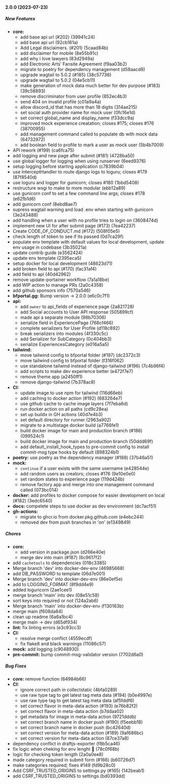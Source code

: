 #### 2.0.0 (2023-07-23)

##### New Features

* **core:**
  *  add base api url (#202) (39941c24)
  *  add base api url (92cb161a)
  *  Add Legal disclaimers.  (#201) (5caad84b)
  *  add disclaimer for mobile (8e55b91c)
  *  add why i love lawyers (83d2949a)
  *  add Electronic Arts’ Fansite Agreement (f9aa03b2)
  *  migrate to poetry for dependency management (d58aacd8)
  *  upgrade wagtail to 5.0.2 (#185) (38c57736)
  *  upgrade wagtail to 5.0.2 (04e5cb11)
  *  make generation of mock data much better for dev purpose (#183) (39c58893)
  *  remove discriminator from user profile (852ec4b3)
  *  send 404 on invalid profile (c01a9a4a)
  *  allow discord_id that has more than 18 digits (314ae215)
  *  set social auth provider name for mock user (0fc16e1d)
  *  set correct global_name and display_name (f33dcc9a)
  *  improved mock experience creatation; closes #175; closes #176 (38700955)
  *  add management command called  to populate db with mock data (64732972)
  *  add boolean field to profile to mark a user as mock user (5b4b7009)
*  API rework (#199) (ca6fca75)
*  add logging and new page after submit (#181) (4728ba50)
*  use global logger for logging when using runserver (6eed9376)
*  setup logging before starting application (c7839b04)
*  use InterceptHandler to route django logs to loguru; closes #179 (87f8540d)
*  use loguru and logger for gunicorn; closes #180 (1bbd5408)
*  restructure wsgi to make to more modular (ebb12a89)
*  use gunicorn conf to set a few command line args; closes #178 (e62fb1d6)
*  add gunicorn conf (8ebd8ae7)
*  supress wagtail warning and load .env when starting with gunicorn (3e243488)
*  add handling when a user with no profile tries to login on (3608474d)
*  implement new UI for after submit page  (#173) (7ea42237)
*  Create CODE_OF_CONDUCT.md (#172) (508f05e5)
*  check length of token to see if its passed (0d7ca29f)
*  populate env template with default values for local development, update env usage in codebase (3b35021a)
*  update contrib guide (e3562424)
*  update env template (2395eca5)
*  setup docker for local development (48623d71)
*  add broken field to api (#170) (fac31af4)
*  add field  to api (40d42962)
*  remove update-portainer workflow (7a1a18be)
*  add WIP action to manage PRs (2a0c4358)
*  add github sponsors info (7570a546)
* **bfportal.gg:**  Bump version -> 2.0.0 (e6c0c7f1)
* **api:**
  *  add `owner` to api_fields of experience page (2a821728)
  *  add Social accounts to User API response (505899cf)
  *  made api a separate module (98b70306)
  *  serialize  field in ExperiencePage (768cf466)
  *  complete serializers for User Profile (d118c892)
  *  break serializers into modules (4f330c5c)
  *  add Serializer for SubCategory (0c404bb3)
  *  serialize ExperiencesCategory (e016a5a5)
* **tailwind:**
  *  move tailwind config to bfportal folder (#197) (dc2372c3)
  *  move tailwind config to bfportal folder (f316f062)
  *  use standalone tailwind instead of django-tailwind (#196) (7c4b96f4)
  *  add scripts to make dev experience better (e472f7e7)
  *  remove theme app (a2450ff1)
  *  remove django-tailwind (7b378ac8)
* **CI:**
  *  update image to use npm for tailwind (116d66eb)
  *  add caching to docker action (#192) (683264e7)
  *  use github cache to cache image layers (7f7eba6d)
  *  run docker action on all paths (cd9c28ea)
  *  set up buildx in GH actions (40d7e4b3)
  *  set default directory for runner (2963a902)
  *  migrate to a multistage docker build (a7766fe1)
  *  build docker image for main and production branch (#186) (099524c1)
  *  build docker image for main and production branch (50ddd69f)
  *  add default_install_hook_types to pre-commit config to install commit-msg type hooks by default (898324b1)
* **poetry:**  use poetry as the dependency manager (#188) (37b46a51)
* **mock:**
  *  `continue` if a user exists with the same username (e428544e)
  *  add random users as creators; closes #176 (9e10e0e0)
  *  set random states to experience page (119d424b)
  *  remove factory app and merge into one management command called (073bc014)
* **docker:**  add profiles to docker compose for easier development on local (#182) (3edc6540)
* **docs:**  compelete steps to use docker as dev environment (dc7acf51)
* **gh-actions:**
  *  migrate to ghcr.io from docker.pkg.github.com (e4ebc244)
  *  removed dev from push branches in 'on' (e1349849)

##### Chores

* **core:**
  *  add version in package.json (d266e40e)
  *  merge dev into main (#187) (6c9617f2)
*  add `cachetools` to dependencies (018c3385)
*  Merge branch 'dev' into docker-dev-env (46985668)
*  add DB_PASSWORD to template (06d7e001)
*  Merge branch 'dev' into docker-dev-env (86e0ef5e)
*  add  to LOGGING_FORMAT (8f9dd4e9)
*  added loguricorn (2ae1cee1)
*  merge branch 'main' into dev (08e51c58)
*  sort keys into required or not (124a2ab6)
*  Merge branch 'main' into docker-dev-env (f130163b)
*  merge main (f608da84)
*  clean up readme (6a6a1bc4)
*  merge main -> dev (d65df934)
* **lint:**  fix linting errors (e3c93cc3)
* **CI:**
  *  resolve merge conflict (4559ecdf)
  *  fix flake8 and black warnings (11086c57)
* **mock:**  add logging (c9048930)
* **pre-commit:**  bump commit-msg-validator version (7702d6a0)

##### Bug Fixes

* **core:**  remove function (64984b66)
* **CI:**
  *  ignore correct path in collectstatic (4bfa0289)
  *  use raw type tag to get latest tag meta data (#194) (b0e4997e)
  *  use raw type tag to get latest tag meta data (af5fddf6)
  *  set correct flavor in meta-data action (#193) (e76b82f2)
  *  set correct flavor in meta-data action (b7ddaa02)
  *  get metadata for  image in meta-data action (9721dddb)
  *  set correct branch name in docker push (#190) (f5eebb18)
  *  set correct branch name in docker push (bc42640d)
  *  set correct version for meta-data action (#189) (9af686bc)
  *  set correct version for meta-data action (87ce37a8)
*  dependency conflict in draftjs-exporter (f8b5ca46)
*  fix logic when cheking for env lenght 🥲 (78c0f68b)
*  logic for checking token length (2a0a0ee8)
*  made category required in submit form (#166) (b60726d7)
*  make categories required; fixes #149 (fd9b28c0)
*  Add CSRF_TRUSTED_ORIGINS to settings.py (#165) (142beab1)
*  add CSRF_TRUSTED_ORIGINS to settings (bd0393dd)
